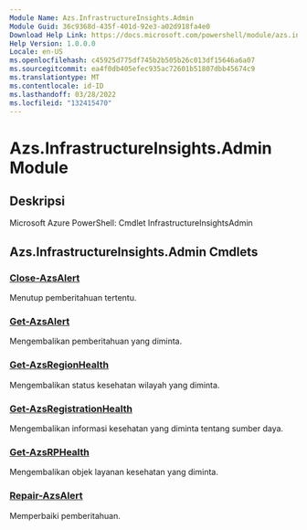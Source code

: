 ```yaml
---
Module Name: Azs.InfrastructureInsights.Admin
Module Guid: 36c9368d-435f-401d-92e3-a02d918fa4e0
Download Help Link: https://docs.microsoft.com/powershell/module/azs.infrastructureinsights.admin
Help Version: 1.0.0.0
Locale: en-US
ms.openlocfilehash: c45925d775df745b2b505b26c013df15646a6a07
ms.sourcegitcommit: ea4f0db405efec935ac72601b51807dbb45674c9
ms.translationtype: MT
ms.contentlocale: id-ID
ms.lasthandoff: 03/28/2022
ms.locfileid: "132415470"
---
```

# Azs.InfrastructureInsights.Admin Module
## Deskripsi
Microsoft Azure PowerShell: Cmdlet InfrastructureInsightsAdmin

## Azs.InfrastructureInsights.Admin Cmdlets
### [Close-AzsAlert](Close-AzsAlert.md)
Menutup pemberitahuan tertentu.

### [Get-AzsAlert](Get-AzsAlert.md)
Mengembalikan pemberitahuan yang diminta.

### [Get-AzsRegionHealth](Get-AzsRegionHealth.md)
Mengembalikan status kesehatan wilayah yang diminta.

### [Get-AzsRegistrationHealth](Get-AzsRegistrationHealth.md)
Mengembalikan informasi kesehatan yang diminta tentang sumber daya.

### [Get-AzsRPHealth](Get-AzsRPHealth.md)
Mengembalikan objek layanan kesehatan yang diminta.

### [Repair-AzsAlert](Repair-AzsAlert.md)
Memperbaiki pemberitahuan.

